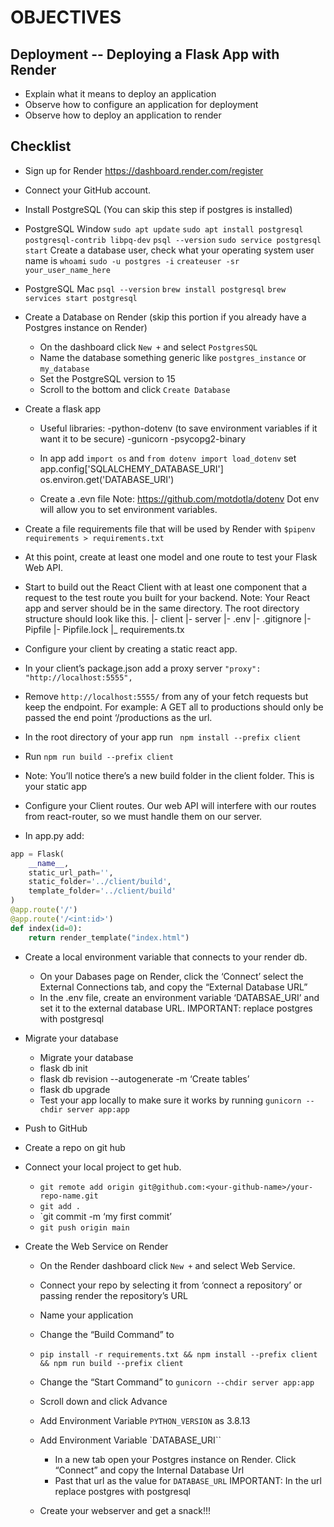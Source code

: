 # OBJECTIVES
## Deployment -- Deploying a Flask App with Render


*  Explain what it means to deploy an application
* Observe how to configure an application for deployment
*  Observe how to deploy an application to render

## Checklist 
* Sign up for Render https://dashboard.render.com/register
* Connect your GitHub account. 
* Install PostgreSQL (You can skip this step if postgres is installed)
* PostgreSQL Window
    `sudo apt update`
    `sudo apt install postgresql postgresql-contrib libpq-dev`
    `psql --version`
    `sudo service postgresql start`
    Create a database user, check what your operating system user name is
    `whoami`
    `sudo -u postgres -i`
    `createuser -sr your_user_name_here`
* PostgreSQL Mac
    `psql --version`
    `brew install postgresql`
    `brew services start postgresql`

* Create a Database on Render (skip this portion if you already have a Postgres instance on Render)
    * On the dashboard click `New +` and select `PostgresSQL`
    * Name the database something generic like `postgres_instance` or `my_database`
    * Set the PostgreSQL version to 15
    * Scroll to the bottom and click `Create Database`
* Create a flask app
    * Useful libraries: 
        -python-dotenv (to save environment variables if it want it to be secure)
        -gunicorn 
        -psycopg2-binary 
        

    * In app add `import os` and `from dotenv import load_dotenv` set app.config['SQLALCHEMY_DATABASE_URI'] os.environ.get('DATABASE_URI') 
    * Create a .evn file
    Note: https://github.com/motdotla/dotenv Dot env will allow you to set environment variables. 
* Create a file requirements file that will be used by Render with `$pipenv requirements > requirements.txt`
* At this point, create at least one model and one route to test your Flask Web API. 

* Start to build out the React Client with at least one component that a request to the test route you built for your backend. 
    Note: Your React app and server should be in the same directory. The root directory structure should look like this.
    |- client 
    |- server
    |- .env
    |- .gitignore
    |- Pipfile
    |- Pipfile.lock
    |_ requirements.tx

* Configure your client by creating a static react app.
* In your client’s package.json add a proxy server `"proxy": "http://localhost:5555",`
* Remove `http://localhost:5555/` from any of your fetch requests but keep the endpoint. For example: A GET all to productions should only be passed the end point ‘/productions as the url. 

* In the root directory of your app run ` npm install --prefix client`
* Run `npm run build --prefix client`
* Note: You’ll notice there’s a new build folder in the client folder. This is your static app

* Configure your Client routes. Our web API will interfere with our routes from react-router, so we must handle them on our server. 
* In app.py add:

```python
app = Flask(
    __name__,
    static_url_path='',
    static_folder='../client/build',
    template_folder='../client/build'
)
@app.route('/')
@app.route('/<int:id>')
def index(id=0):
    return render_template("index.html")
```

* Create a local environment variable that connects to your render db. 
    * On your Dabases page on Render, click the ‘Connect’ select the External Connections tab, and copy the “External Database URL” 
    * In the .env file, create an environment variable ‘DATABSAE_URI’ and set it to the external database URL. IMPORTANT: replace postgres with postgresql 

* Migrate your database 
    * Migrate your database 
    * flask db init
    * flask db revision --autogenerate -m ‘Create tables’
    * flask db upgrade
    * Test your app locally to make sure it works by running `gunicorn --chdir server app:app`


* Push to GitHub
* Create a repo on git hub
* Connect your local project to get hub.
    * `git remote add origin git@github.com:<your-github-name>/your-repo-name.git`
    * `git add .`
    * `git commit -m ‘my first commit’
    * `git push origin main`


* Create the Web Service on Render
    * On the Render dashboard click `New +` and select Web Service.
    * Connect your repo by selecting it from ‘connect a repository’ or passing render the repository’s URL
    * Name your application
    * Change the “Build Command” to 
    * `pip install -r requirements.txt && npm install --prefix client && npm run build --prefix client`

    * Change the “Start Command” to
    `gunicorn --chdir server app:app`
    * Scroll down and click Advance 
    * Add Environment Variable `PYTHON_VERSION` as 3.8.13
    * Add Environment Variable `DATABASE_URI``
        * In a new tab open your Postgres instance on Render. Click “Connect” and copy the Internal Database Url
        * Past that url as the value for `DATABASE_URL` IMPORTANT: In the url replace postgres with postgresql 
    * Create your webserver and get a snack!!!

